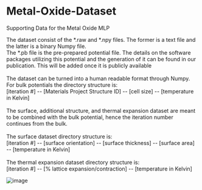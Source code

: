 # Metal-Oxide-Dataset
Supporting Data for the Metal Oxide MLP

The dataset consist of the *.raw and *.npy files. The former is a text file and the latter is a binary Numpy file. <br>
The *.pb file is the pre-prepared potential file. The details on the software packages utilizing this potential and the generation of it can be found in our publication. This will be added once it is publicly available <br>
<br>
The dataset can be turned into a human readable format through Numpy.
<br>
For bulk potentials the directory structure is:<br>
[iteration #] -- [Materials Project Structure ID] -- [cell size] -- [temperature in Kelvin] <br>
<br>
The surface, additional structure, and thermal expansion dataset are meant to be combined with the bulk potential, hence the iteration number continues from the bulk.<br>
<br>
The surface dataset directory structure is: <br>
[iteration #] -- [surface orientation] -- [surface thickness] -- [surface area] -- [temperature in Kelvin] <br>
<br>
The thermal expansion dataset directory structure is: <br>
[iteration #] -- [% lattice expansion/contraction] -- [temperature in Kelvin]

![image](https://user-images.githubusercontent.com/51385062/199827439-3f1a17f1-7c7f-480b-8142-4d81292864d6.png)
